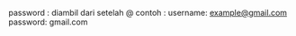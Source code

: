 password : diambil dari setelah @
contoh : 
    username: example@gmail.com
    password: gmail.com 